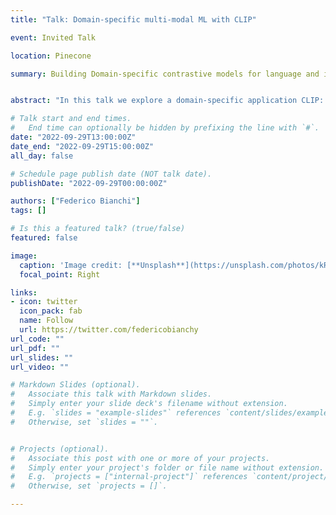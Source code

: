```yaml
---
title: "Talk: Domain-specific multi-modal ML with CLIP"

event: Invited Talk

location: Pinecone

summary: Building Domain-specific contrastive models for language and image.


abstract: "In this talk we explore a domain-specific application CLIP: FashionCLIP. We describe a contrastive models trained on 800K fashion caption-image pairs and show its usefulness in applied tasks."

# Talk start and end times.
#   End time can optionally be hidden by prefixing the line with `#`.
date: "2022-09-29T13:00:00Z"
date_end: "2022-09-29T15:00:00Z"
all_day: false

# Schedule page publish date (NOT talk date).
publishDate: "2022-09-29T00:00:00Z"

authors: ["Federico Bianchi"]
tags: []

# Is this a featured talk? (true/false)
featured: false

image:
  caption: 'Image credit: [**Unsplash**](https://unsplash.com/photos/kRNZiGKtz48)'
  focal_point: Right

links:
- icon: twitter
  icon_pack: fab
  name: Follow
  url: https://twitter.com/federicobianchy
url_code: ""
url_pdf: ""
url_slides: ""
url_video: ""

# Markdown Slides (optional).
#   Associate this talk with Markdown slides.
#   Simply enter your slide deck's filename without extension.
#   E.g. `slides = "example-slides"` references `content/slides/example-slides.md`.
#   Otherwise, set `slides = ""`.


# Projects (optional).
#   Associate this post with one or more of your projects.
#   Simply enter your project's folder or file name without extension.
#   E.g. `projects = ["internal-project"]` references `content/project/deep-learning/index.md`.
#   Otherwise, set `projects = []`.

---
```

